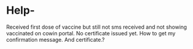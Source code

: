 # Help-
Received first dose of vaccine but still not sms received and not showing vaccinated on cowin portal. No certificate issued yet. How to get my confirmation message. And certificate.? 
